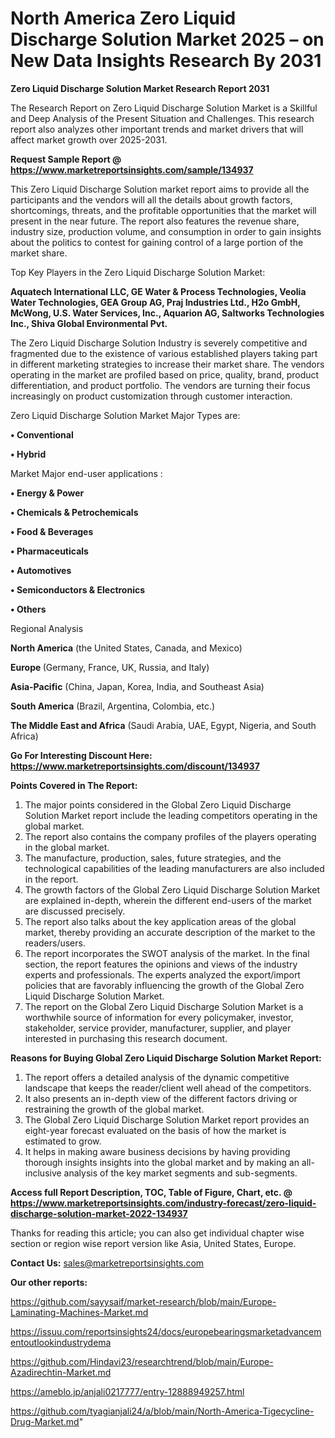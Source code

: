 # North America Zero Liquid Discharge Solution Market 2025 – on New Data Insights Research By 2031

<strong>Zero Liquid Discharge Solution Market Research Report 2031</strong>

The Research Report on Zero Liquid Discharge Solution Market is a Skillful and Deep Analysis of the Present Situation and Challenges. This research report also analyzes other important trends and market drivers that will affect market growth over 2025-2031.

<strong>Request Sample Report @ <a href=https://www.marketreportsinsights.com/sample/134937>https://www.marketreportsinsights.com/sample/134937</a></strong>

This Zero Liquid Discharge Solution market report aims to provide all the participants and the vendors will all the details about growth factors, shortcomings, threats, and the profitable opportunities that the market will present in the near future. The report also features the revenue share, industry size, production volume, and consumption in order to gain insights about the politics to contest for gaining control of a large portion of the market share.

Top Key Players in the Zero Liquid Discharge Solution Market:

<strong>Aquatech International LLC, GE Water & Process Technologies, Veolia Water Technologies, GEA Group AG, Praj Industries Ltd., H2o GmbH, McWong, U.S. Water Services, Inc., Aquarion AG, Saltworks Technologies Inc., Shiva Global Environmental Pvt.</strong>

The Zero Liquid Discharge Solution Industry is severely competitive and fragmented due to the existence of various established players taking part in different marketing strategies to increase their market share. The vendors operating in the market are profiled based on price, quality, brand, product differentiation, and product portfolio. The vendors are turning their focus increasingly on product customization through customer interaction.

Zero Liquid Discharge Solution Market Major Types are:

<strong>• Conventional

• Hybrid</strong>

Market Major end-user applications :

<strong>• Energy & Power

• Chemicals & Petrochemicals

• Food & Beverages

• Pharmaceuticals

• Automotives

• Semiconductors & Electronics

• Others</strong>

Regional Analysis

</u><strong><b>North America</b></strong> (the United States, Canada, and Mexico)

<strong><b>Europe </b></strong>(Germany, France, UK, Russia, and Italy)

<strong><b>Asia-Pacific</b></strong> (China, Japan, Korea, India, and Southeast Asia)

<strong><b>South America</b></strong> (Brazil, Argentina, Colombia, etc.)

<strong><b>The Middle East and Africa</b></strong> (Saudi Arabia, UAE, Egypt, Nigeria, and South Africa)

<strong>Go For Interesting Discount Here: <a href=https://www.marketreportsinsights.com/discount/134937>https://www.marketreportsinsights.com/discount/134937</a></strong>

<strong>Points Covered in The Report:</strong>
<ol>
  <li>The major points considered in the Global Zero Liquid Discharge Solution Market report include the leading competitors operating in the global market.</li>
  <li>The report also contains the company profiles of the players operating in the global market.</li>
  <li>The manufacture, production, sales, future strategies, and the technological capabilities of the leading manufacturers are also included in the report.</li>
  <li>The growth factors of the Global Zero Liquid Discharge Solution Market are explained in-depth, wherein the different end-users of the market are discussed precisely.</li>
  <li>The report also talks about the key application areas of the global market, thereby providing an accurate description of the market to the readers/users.</li>
  <li>The report incorporates the SWOT analysis of the market. In the final section, the report features the opinions and views of the industry experts and professionals. The experts analyzed the export/import policies that are favorably influencing the growth of the Global Zero Liquid Discharge Solution Market.</li>
  <li>The report on the Global Zero Liquid Discharge Solution Market is a worthwhile source of information for every policymaker, investor, stakeholder, service provider, manufacturer, supplier, and player interested in purchasing this research document.</li>
</ol>
<strong>Reasons for Buying Global Zero Liquid Discharge Solution Market Report:</strong>

<ol>
  <li>The report offers a detailed analysis of the dynamic competitive landscape that keeps the reader/client well ahead of the competitors.</li>
  <li>It also presents an in-depth view of the different factors driving or restraining the growth of the global market.</li>
  <li>The Global Zero Liquid Discharge Solution Market report provides an eight-year forecast evaluated on the basis of how the market is estimated to grow.</li>
  <li>It helps in making aware business decisions by having providing thorough insights insights into the global market and by making an all-inclusive analysis of the key market segments and sub-segments.</li>
</ol>
<strong>Access full Report Description, TOC, Table of Figure, Chart, etc. @ <a href=https://www.marketreportsinsights.com/industry-forecast/zero-liquid-discharge-solution-market-2022-134937>https://www.marketreportsinsights.com/industry-forecast/zero-liquid-discharge-solution-market-2022-134937</a></strong>


Thanks for reading this article; you can also get individual chapter wise section or region wise report version like Asia, United States, Europe.

<strong>Contact Us:</strong>
sales@marketreportsinsights.com

<strong>Our other reports:</strong>

<a href=https://github.com/sayysaif/market-research/blob/main/Europe-Laminating-Machines-Market.md>https://github.com/sayysaif/market-research/blob/main/Europe-Laminating-Machines-Market.md</a>

<a href=https://issuu.com/reportsinsights24/docs/europebearingsmarketadvancementoutlookindustrydema>https://issuu.com/reportsinsights24/docs/europebearingsmarketadvancementoutlookindustrydema</a>

<a href=https://github.com/Hindavi23/researchtrend/blob/main/Europe-Azadirechtin-Market.md>https://github.com/Hindavi23/researchtrend/blob/main/Europe-Azadirechtin-Market.md</a>

<a href=https://ameblo.jp/anjali0217777/entry-12888949257.html>https://ameblo.jp/anjali0217777/entry-12888949257.html</a>

<a href=https://github.com/tyagianjali24/a/blob/main/North-America-Tigecycline-Drug-Market.md>https://github.com/tyagianjali24/a/blob/main/North-America-Tigecycline-Drug-Market.md</a>"

